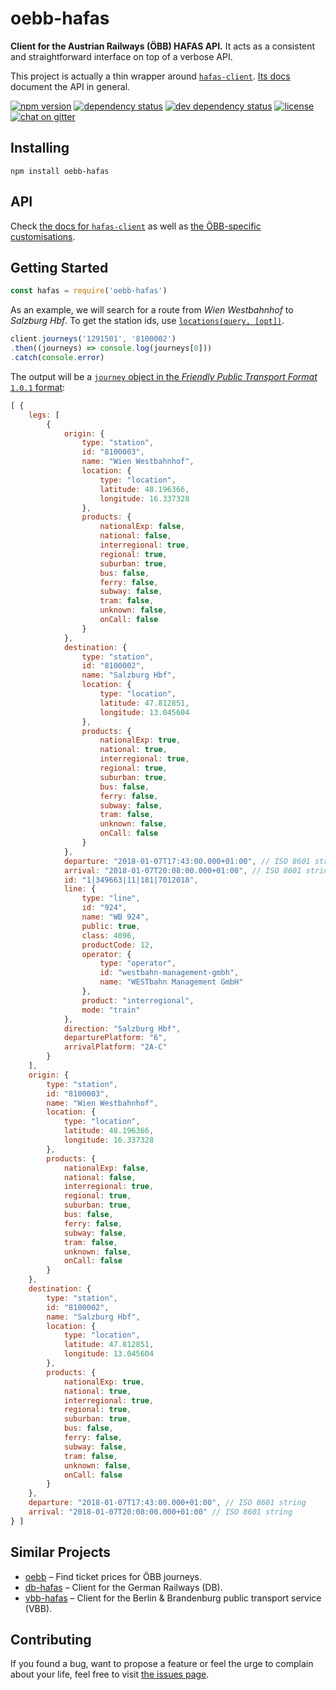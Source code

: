# oebb-hafas

**Client for the Austrian Railways (ÖBB) HAFAS API.** It acts as a consistent and straightforward interface on top of a verbose API.

This project is actually a thin wrapper around [`hafas-client`](https://github.com/derhuerst/hafas-client#hafas-client). [Its docs](https://github.com/derhuerst/hafas-client/tree/master/docs) document the API in general.

[![npm version](https://img.shields.io/npm/v/oebb-hafas.svg)](https://www.npmjs.com/package/oebb-hafas)
[![dependency status](https://img.shields.io/david/juliuste/oebb-hafas.svg)](https://david-dm.org/juliuste/oebb-hafas)
[![dev dependency status](https://img.shields.io/david/dev/juliuste/oebb-hafas.svg)](https://david-dm.org/juliuste/oebb-hafas#info=devDependencies)
[![license](https://img.shields.io/github/license/juliuste/oebb-hafas.svg?style=flat)](LICENSE)
[![chat on gitter](https://badges.gitter.im/juliuste.svg)](https://gitter.im/juliuste)

## Installing

```shell
npm install oebb-hafas
```

## API

Check [the docs for `hafas-client`](https://github.com/derhuerst/hafas-client/tree/master/docs) as well as [the ÖBB-specific customisations](https://github.com/derhuerst/hafas-client/blob/master/p/oebb/readme.md).


## Getting Started

```javascript
const hafas = require('oebb-hafas')
```

As an example, we will search for a route from *Wien Westbahnhof* to *Salzburg Hbf*. To get the station ids, use [`locations(query, [opt])`](https://github.com/derhuerst/hafas-client/blob/master/docs/locations.md).

```javascript
client.journeys('1291501', '8100002')
.then((journeys) => console.log(journeys[0]))
.catch(console.error)
```

The output will be a [`journey` object in the *Friendly Public Transport Format* `1.0.1` format](https://github.com/public-transport/friendly-public-transport-format/tree/1.0.1/spec#journey):

```javascript
[ {
    legs: [
        {
            origin: {
                type: "station",
                id: "8100003",
                name: "Wien Westbahnhof",
                location: {
                    type: "location",
                    latitude: 48.196366,
                    longitude: 16.337328
                },
                products: {
                    nationalExp: false,
                    national: false,
                    interregional: true,
                    regional: true,
                    suburban: true,
                    bus: false,
                    ferry: false,
                    subway: false,
                    tram: false,
                    unknown: false,
                    onCall: false
                }
            },
            destination: {
                type: "station",
                id: "8100002",
                name: "Salzburg Hbf",
                location: {
                    type: "location",
                    latitude: 47.812851,
                    longitude: 13.045604
                },
                products: {
                    nationalExp: true,
                    national: true,
                    interregional: true,
                    regional: true,
                    suburban: true,
                    bus: false,
                    ferry: false,
                    subway: false,
                    tram: false,
                    unknown: false,
                    onCall: false
                }
            },
            departure: "2018-01-07T17:43:00.000+01:00", // ISO 8601 string
            arrival: "2018-01-07T20:08:00.000+01:00", // ISO 8601 string
            id: "1|349663|11|181|7012018",
            line: {
                type: "line",
                id: "924",
                name: "WB 924",
                public: true,
                class: 4096,
                productCode: 12,
                operator: {
                    type: "operator",
                    id: "westbahn-management-gmbh",
                    name: "WESTbahn Management GmbH"
                },
                product: "interregional",
                mode: "train"
            },
            direction: "Salzburg Hbf",
            departurePlatform: "6",
            arrivalPlatform: "2A-C"
        }
    ],
    origin: {
        type: "station",
        id: "8100003",
        name: "Wien Westbahnhof",
        location: {
            type: "location",
            latitude: 48.196366,
            longitude: 16.337328
        },
        products: {
            nationalExp: false,
            national: false,
            interregional: true,
            regional: true,
            suburban: true,
            bus: false,
            ferry: false,
            subway: false,
            tram: false,
            unknown: false,
            onCall: false
        }
    },
    destination: {
        type: "station",
        id: "8100002",
        name: "Salzburg Hbf",
        location: {
            type: "location",
            latitude: 47.812851,
            longitude: 13.045604
        },
        products: {
            nationalExp: true,
            national: true,
            interregional: true,
            regional: true,
            suburban: true,
            bus: false,
            ferry: false,
            subway: false,
            tram: false,
            unknown: false,
            onCall: false
        }
    },
    departure: "2018-01-07T17:43:00.000+01:00", // ISO 8601 string
    arrival: "2018-01-07T20:08:00.000+01:00" // ISO 8601 string
} ]
```


## Similar Projects

- [oebb](https://github.com/juliuste/oebb) – Find ticket prices for ÖBB journeys.
- [db-hafas](https://github.com/derhuerst/db-hafas) – Client for the German Railways (DB).
- [vbb-hafas](https://github.com/derhuerst/vbb-hafas) – Client for the Berlin & Brandenburg public transport service (VBB).


## Contributing

If you found a bug, want to propose a feature or feel the urge to complain about your life, feel free to visit [the issues page](https://github.com/juliuste/oebb-hafas/issues).
